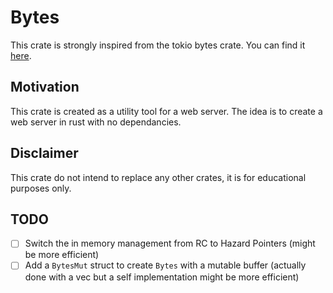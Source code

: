 # Bytes

This crate is strongly inspired from the tokio bytes crate. You can find it [here](https://github.com/tokio-rs/bytes).

## Motivation

This crate is created as a utility tool for a web server. The idea is to create a web server in rust with no dependancies.

## Disclaimer

This crate do not intend to replace any other crates, it is for educational purposes only.

## TODO

- [ ] Switch the in memory management from RC to Hazard Pointers (might
  be more efficient)
- [ ] Add a `BytesMut` struct to create `Bytes` with a mutable buffer
  (actually done with a vec but a self implementation might be more
  efficient)
